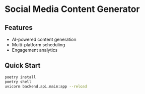 # Social Media Content Generator

## Features
- AI-powered content generation
- Multi-platform scheduling
- Engagement analytics

## Quick Start
```bash
poetry install
poetry shell
uvicorn backend.api.main:app --reload